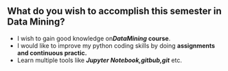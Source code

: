 ## What do you wish to accomplish this semester in Data Mining?



* I wish to gain good knowledge on***DataMining* course**.
* I would like to improve my python coding skills by doing **assignments and continuous practic.**
* Learn multiple tools like ***Jupyter Notebook,gitbub,git*** etc.
